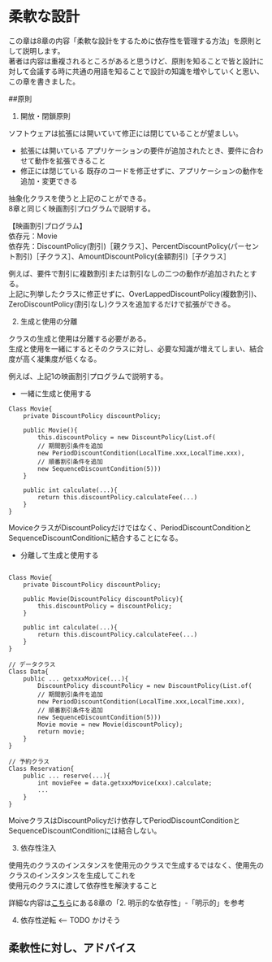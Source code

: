 # 柔軟な設計

この章は8章の内容「柔軟な設計をするために依存性を管理する方法」を原則として説明します。  
著者は内容は重複されるところがあると思うけど、原則を知ることで皆と設計に対して会議する時に共通の用語を知ることで設計の知識を増やしていくと思い、この章を書きました。

##原則

1. 開放・閉鎖原則

ソフトウェアは拡張には開いていて修正には閉じていることが望ましい。  
+ 拡張には開いている
アプリケーションの要件が追加されたとき、要件に合わせて動作を拡張できること
+ 修正には閉じている
既存のコードを修正せずに、アプリケーションの動作を追加・変更できる

抽象化クラスを使うと上記のことができる。  
8章と同じく映画割引プログラムで説明する。  

【映画割引プログラム】    
依存元：Movie  
依存先：DiscountPolicy(割引)［親クラス］、PercentDiscountPolicy(パーセント割引)［子クラス］、AmountDiscountPolicy(金額割引)［子クラス］

例えば、要件で割引に複数割引または割引なしの二つの動作が追加されたとする。　　　   
上記に列挙したクラスに修正せずに、OverLappedDiscountPolicy(複数割引)、ZeroDiscountPolicy(割引なし)クラスを追加するだけで拡張ができる。  

2. 生成と使用の分離

クラスの生成と使用は分離する必要がある。   
生成と使用を一緒にするとそのクラスに対し、必要な知識が増えてしまい、結合度が高く凝集度が低くなる。   

例えば、上記1の映画割引プログラムで説明する。

+ 一緒に生成と使用する

```
Class Movie{
	private DiscountPolicy discountPolicy;
	
	public Movie(){
		this.discountPolicy = new DiscountPolicy(List.of(
		// 期間割引条件を追加
		new PeriodDiscountCondition(LocalTime.xxx,LocalTime.xxx), 
		// 順番割引条件を追加
		new SequenceDiscountCondition(5)))
	}
	
	public int calculate(...){
		return this.discountPolicy.calculateFee(...)
	}
}
```
MoviceクラスがDiscountPolicyだけではなく、PeriodDiscountConditionとSequenceDiscountConditionに結合することになる。

+ 分離して生成と使用する

```

Class Movie{
	private DiscountPolicy discountPolicy;
	
	public Movie(DiscountPolicy discountPolicy){
		this.discountPolicy = discountPolicy;
	}
	
	public int calculate(...){
		return this.discountPolicy.calculateFee(...)
	}
}

// データクラス
Class Data{
	public ... getxxxMovice(...){
		DiscountPolicy discountPolicy = new DiscountPolicy(List.of(
		// 期間割引条件を追加
		new PeriodDiscountCondition(LocalTime.xxx,LocalTime.xxx), 
		// 順番割引条件を追加
		new SequenceDiscountCondition(5)))
		Movie movie = new Movie(discountPolicy);
		return movie;
	}
}

// 予約クラス
Class Reservation{
	public ... reserve(...){
		int movieFee = data.getxxxMovice(xxx).calculate;
		...
	}
}
```
MoiveクラスはDiscountPolicyだけ依存してPeriodDiscountConditionとSequenceDiscountConditionには結合しない。

3. 依存性注入

使用先のクラスのインスタンスを使用元のクラスで生成するではなく、使用先のクラスのインスタンスを生成してこれを  
使用元のクラスに渡して依存性を解決すること   

詳細な内容は[こちら](https://github.com/bittap/study/blob/main/src/main/java/com/my/study/object/chapter08/README.md)にある8章の「2. 明示的な依存性」-「明示的」を参考

4. 依存性逆転 <-- TODO かけそう

## 柔軟性に対し、アドバイス